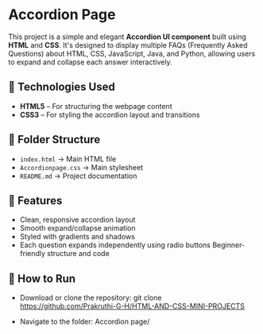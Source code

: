 # Accordion Page

This project is a simple and elegant **Accordion UI component** built using **HTML** and **CSS**. It's designed to display multiple FAQs (Frequently Asked Questions) about HTML, CSS, JavaScript, Java, and Python, allowing users to expand and collapse each answer interactively.


## 🔧 Technologies Used

- **HTML5** – For structuring the webpage content
- **CSS3** – For styling the accordion layout and transitions


## 📁 Folder Structure
- `index.html` → Main HTML file
- `Accordionpage.css` → Main stylesheet 
- `README.md` → Project documentation

## 📌 Features 
- Clean, responsive accordion layout
- Smooth expand/collapse animation
- Styled with gradients and shadows
- Each question expands independently using radio buttons Beginner-friendly structure and code

## 🚀 How to Run
  
  - Download or clone the repository: 
    git clone https://github.com/Prakruthi-G-H/HTML-AND-CSS-MINI-PROJECTS 
    
  - Navigate to the folder: Accordion page/
